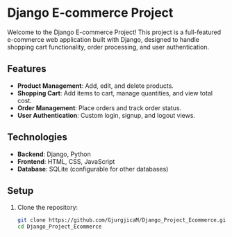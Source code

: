 # Django E-commerce Project

Welcome to the Django E-commerce Project! This project is a full-featured e-commerce web application built with Django, designed to handle shopping cart functionality, order processing, and user authentication.

## Features

- **Product Management**: Add, edit, and delete products.
- **Shopping Cart**: Add items to cart, manage quantities, and view total cost.
- **Order Management**: Place orders and track order status.
- **User Authentication**: Custom login, signup, and logout views.

## Technologies

- **Backend**: Django, Python
- **Frontend**: HTML, CSS, JavaScript
- **Database**: SQLite (configurable for other databases)
  
## Setup

1. Clone the repository:
   ```bash
   git clone https://github.com/GjurgjicaM/Django_Project_Ecommerce.git
   cd Django_Project_Ecommerce
